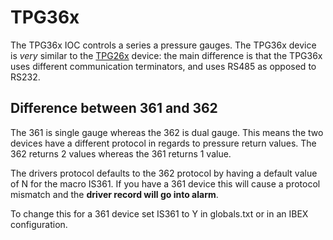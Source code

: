 # TPG36x

The TPG36x IOC controls a series a pressure gauges. The TPG36x device is *very* similar to the [TPG26x](https://github.com/ISISComputingGroup/ibex_developers_manual/wiki/TPG26x) device: the main difference is that the TPG36x uses different communication terminators, and uses RS485 as opposed to RS232.

## Difference between 361 and 362

The 361 is single gauge whereas the 362 is dual gauge. This means the two devices have a different protocol in regards to pressure return values. The 362 returns 2 values whereas the 361 returns 1 value.

The drivers protocol defaults to the 362 protocol by having a default value of N for the macro IS361. If you have a 361 device this will cause a protocol mismatch and the **driver record will go into alarm**.

To change this for a 361 device set IS361 to Y in globals.txt or in an IBEX configuration.
